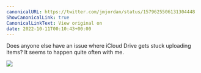 ```yaml
---
canonicalURL: https://twitter.com/jmjordan/status/1579625506131304448
ShowCanonicalLink: true
CanonicalLinkText: View original on
date: 2022-10-11T00:10:43+00:00
---
```

Does anyone else have an issue where iCloud Drive gets stuck uploading items? It seems to happen quite often with me.

![](/images/1579625506131304448-Fev1BvlXkAc5mWc.png)